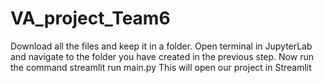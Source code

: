 # VA_project_Team6
Download all the files and keep it in a folder.
Open terminal in JupyterLab and navigate to the folder you have created in the previous step.
Now run the command streamlit run main.py
This will open our project in Streamlit
